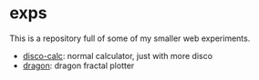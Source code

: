# exps

This is a repository full of some of my smaller web experiments.

+ [disco-calc](http://sclark.io/exps/disco-calc): normal calculator, just with more disco
+ [dragon](http://sclark.io/exps/dragon): dragon fractal plotter
